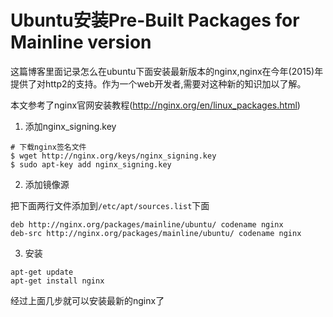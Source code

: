 # Ubuntu安装Pre-Built Packages for Mainline version

这篇博客里面记录怎么在ubuntu下面安装最新版本的nginx,nginx在今年(2015)年提供了对http2的支持。作为一个web开发者,需要对这种新的知识加以了解。

本文参考了nginx官网安装教程(http://nginx.org/en/linux_packages.html)

1. 添加nginx_signing.key

```
# 下载nginx签名文件
$ wget http://nginx.org/keys/nginx_signing.key 
$ sudo apt-key add nginx_signing.key
```

2. 添加镜像源

把下面两行文件添加到`/etc/apt/sources.list`下面 

```
deb http://nginx.org/packages/mainline/ubuntu/ codename nginx
deb-src http://nginx.org/packages/mainline/ubuntu/ codename nginx
```

3. 安装

```
apt-get update
apt-get install nginx
```

经过上面几步就可以安装最新的nginx了